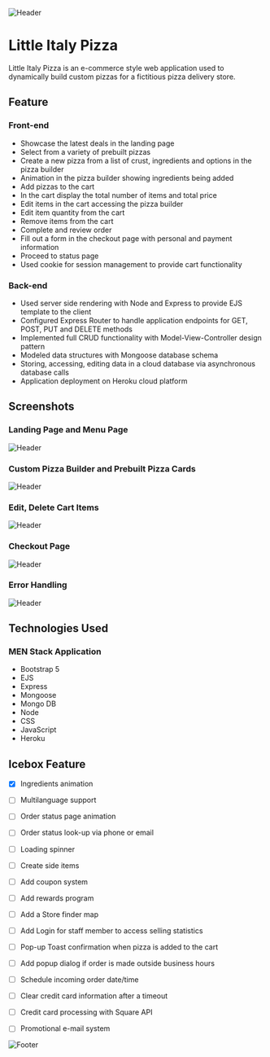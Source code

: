 ![Header](./public/images/readme/header.png)

# Little Italy Pizza

Little Italy Pizza is an e-commerce style web application used to dynamically build custom pizzas for a fictitious pizza delivery store.

## Feature

### Front-end
- Showcase the latest deals in the landing page
- Select from a variety of prebuilt pizzas
- Create a new pizza from a list of crust, ingredients and options in the pizza builder
- Animation in the pizza builder showing ingredients being added
- Add pizzas to the cart
- In the cart display the total number of items and total price
- Edit items in the cart accessing the pizza builder
- Edit item quantity from the cart
- Remove items from the cart
- Complete and review order
- Fill out a form in the checkout page with personal and payment information
- Proceed to status page
- Used cookie for session management to provide cart functionality

### Back-end
- Used server side rendering with Node and Express to provide EJS template to the client
- Configured Express Router to handle application endpoints for GET, POST, PUT and DELETE methods
- Implemented full CRUD functionality with Model-View-Controller design pattern
- Modeled data structures with Mongoose database schema
- Storing, accessing, editing data in a cloud database via asynchronous database calls
- Application deployment on Heroku cloud platform

## Screenshots

### Landing Page and Menu Page
![Header](./public/images/readme/1.gif)

### Custom Pizza Builder and Prebuilt Pizza Cards
![Header](./public/images/readme/2.gif)

### Edit, Delete Cart Items
![Header](./public/images/readme/3.gif)

### Checkout Page
![Header](./public/images/readme/4.gif)

### Error Handling
![Header](./public/images/readme/5.gif)

## Technologies Used

### MEN Stack Application

- Bootstrap 5
- EJS
- Express
- Mongoose
- Mongo DB
- Node
- CSS
- JavaScript
- Heroku

## Icebox Feature

- [x] Ingredients animation
- [ ] Multilanguage support
- [ ] Order status page animation
- [ ] Order status look-up via phone or email
- [ ] Loading spinner
- [ ] Create side items
- [ ] Add coupon system
- [ ] Add rewards program
- [ ] Add a Store finder map
- [ ] Add Login for staff member to access selling statistics
- [ ] Pop-up Toast confirmation when pizza is added to the cart
- [ ] Add popup dialog if order is made outside business hours
- [ ] Schedule incoming order date/time
- [ ] Clear credit card information after a timeout
- [ ] Credit card processing with Square API
- [ ] Promotional e-mail system



![Footer](./public/images/readme/footer.png)
